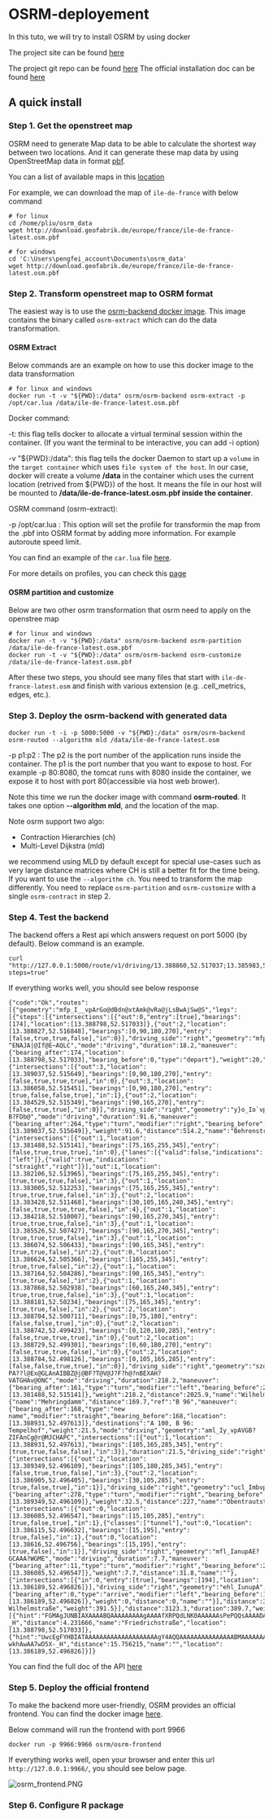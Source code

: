 # OSRM-deployement

In this tuto, we will try to install OSRM by using docker

The project site can be found [here](http://project-osrm.org/)

The project git repo can be found [here](https://github.com/Project-OSRM)
The official installation doc can be found [here](https://github.com/Project-OSRM/osrm-backend)

## A quick install

### Step 1. Get the openstreet map

OSRM need to generate Map data to be able to calculate the shortest way between two locations. And it can generate these map data by using OpenStreetMap data in format [pbf](https://wiki.openstreetmap.org/wiki/PBF_Format).

You can a list of available maps in this [location](http://download.geofabrik.de/)

For example, we can download the map of `ile-de-france` with below command

```shell
# for linux
cd /home/pliu/osrm_data
wget http://download.geofabrik.de/europe/france/ile-de-france-latest.osm.pbf
```

```shell
# for windows
cd 'C:\Users\pengfei_account\Documents\osrm_data'
wget http://download.geofabrik.de/europe/france/ile-de-france-latest.osm.pbf
```

### Step 2. Transform openstreet map to OSRM format

The easiest way is to use the [osrm-backend docker image](https://hub.docker.com/r/osrm/osrm-backend/). This image contains the binary called `osrm-extract` which can do the data transformation.

#### OSRM Extract

Below commands are an example on how to use this docker image to the data transformation

```shell
# for linux and windows
docker run -t -v "${PWD}:/data" osrm/osrm-backend osrm-extract -p /opt/car.lua /data/ile-de-france-latest.osm.pbf
```

Docker command:

-t: this flag tells docker to allocate a virtual terminal session within the container. (If you want the terminal to be interactive, you can add -i option)

-v "${PWD}:/data": this flag tells the docker Daemon to start up a `volume` in the `target container` which uses `file system of the host`. In our case, docker will create a volume **/data** in the container which uses the current location (retrived from ${PWD}) of the host. It means the file in our host will be mounted to **/data/ile-de-france-latest.osm.pbf inside the container**.

OSRM command (osrm-extract):

-p /opt/car.lua : This option will set the profile for transformin the map from the .pbf into OSRM format by adding more information. For example autoroute speed limit.

You can find an example of the `car.lua` file [here](https://github.com/Project-OSRM/osrm-backend/blob/master/profiles/car.lua).

For more details on profiles, you can check this [page](https://github.com/Project-OSRM/osrm-backend/blob/master/docs/profiles.md)

#### OSRM partition and customize

Below are two other osrm transformation that osrm need to apply on the openstree map

```shell
# for linux and windows
docker run -t -v "${PWD}:/data" osrm/osrm-backend osrm-partition /data/ile-de-france-latest.osm.pbf
docker run -t -v "${PWD}:/data" osrm/osrm-backend osrm-customize /data/ile-de-france-latest.osm.pbf
```

After these two steps, you should see many files that start with `ile-de-france-latest.osm` and finish with various extension (e.g. .cell_metrics, edges, etc.).

### Step 3. Deploy the osrm-backend with generated data

```shell
docker run -t -i -p 5000:5000 -v "${PWD}:/data" osrm/osrm-backend osrm-routed --algorithm mld /data/ile-de-france-latest.osm
```

-p p1:p2 : The p2 is the port number of the application runs inside the container. The p1 is the port number that you want to expose to host. For example -p 80:8080, the tomcat runs with 8080 inside the container, we expose it to host with port 80(accessible via host web brower).

Note this time we run the docker image with command **osrm-routed**. It takes one option **--algorithm mld**, and the location of the map.

Note osrm support two algo:

- Contraction Hierarchies (ch)
- Multi-Level Dijkstra (mld)

we recommend using MLD by default except for special use-cases such as very large distance matrices where CH is still a better fit for the time being. If you want to use the `--algorithm ch`. You need to transform the map differently. You need to replace `osrm-partition` and `osrm-customize` with a single `osrm-contract` in step 2.

### Step 4. Test the backend

The backend offers a Rest api which answers request on port 5000 (by default). Below command is an example.

```shell
curl "http://127.0.0.1:5000/route/v1/driving/13.388860,52.517037;13.385983,52.496891?steps=true"
```

If everything works well, you should see below response

```text
{"code":"Ok","routes":[{"geometry":"mfp_I__vpArGo@dBdn@xtAmk@vRa@jLsBwAjSw@S","legs":[{"steps":[{"intersections":[{"out":0,"entry":[true],"bearings":[174],"location":[13.388798,52.517033]},{"out":2,"location":[13.388827,52.516848],"bearings":[0,90,180,270],"entry":[false,true,true,false],"in":0}],"driving_side":"right","geometry":"mfp_I__vpAB?^ENAJA|@If@E~AQLC","mode":"driving","duration":18.2,"maneuver":{"bearing_after":174,"location":[13.388798,52.517033],"bearing_before":0,"type":"depart"},"weight":20,"distance":154.8,"name":"Friedrichstraße"},{"intersections":[{"out":3,"location":[13.389037,52.515649],"bearings":[0,90,180,270],"entry":[false,true,true,true],"in":0},{"out":3,"location":[13.386058,52.515451],"bearings":[0,90,180,270],"entry":[true,false,false,true],"in":1},{"out":2,"location":[13.384529,52.515349],"bearings":[90,165,270],"entry":[false,true,true],"in":0}],"driving_side":"right","geometry":"y}o_Io`vpA@Z@XF|BDfBPhG@H@b@@l@@D@f@LtE@f@@LH|DLhE@b@DlA?B?FDb@","mode":"driving","duration":91.6,"maneuver":{"bearing_after":264,"type":"turn","modifier":"right","bearing_before":172,"location":[13.389037,52.515649]},"weight":91.6,"distance":514.2,"name":"Behrenstraße"},{"intersections":[{"out":1,"location":[13.381488,52.515141],"bearings":[75,165,255,345],"entry":[false,true,true,true],"in":0},{"lanes":[{"valid":false,"indications":["left"]},{"valid":true,"indications":["straight","right"]}],"out":1,"location":[13.382106,52.513965],"bearings":[75,165,255,345],"entry":[true,true,true,false],"in":3},{"out":1,"location":[13.383005,52.512253],"bearings":[75,165,255,345],"entry":[true,true,true,false],"in":3},{"out":2,"location":[13.383428,52.511468],"bearings":[30,105,165,240,345],"entry":[false,true,true,true,false],"in":4},{"out":1,"location":[13.384218,52.510007],"bearings":[90,165,270,345],"entry":[true,true,true,false],"in":3},{"out":1,"location":[13.385526,52.507427],"bearings":[90,165,270,345],"entry":[true,true,true,false],"in":3},{"out":1,"location":[13.386074,52.506433],"bearings":[90,165,345],"entry":[true,true,false],"in":2},{"out":0,"location":[13.386624,52.505366],"bearings":[165,255,345],"entry":[true,true,false],"in":2},{"out":1,"location":[13.387164,52.504286],"bearings":[90,165,345],"entry":[true,true,false],"in":2},{"out":1,"location":[13.387868,52.502938],"bearings":[60,165,240,345],"entry":[true,true,true,false],"in":3},{"out":1,"location":[13.388181,52.50234],"bearings":[75,165,345],"entry":[true,true,false],"in":2},{"out":2,"location":[13.388704,52.500711],"bearings":[0,75,180],"entry":[false,false,true],"in":0},{"out":2,"location":[13.388742,52.499423],"bearings":[0,120,180,285],"entry":[false,true,true,true],"in":0},{"out":2,"location":[13.388729,52.499301],"bearings":[0,60,180,270],"entry":[false,true,true,false],"in":0},{"out":2,"location":[13.388784,52.498126],"bearings":[0,105,165,285],"entry":[false,false,true,true],"in":0}],"driving_side":"right","geometry":"szo_IiqtpATIDC@Ad@SPGn@YfAe@DCBAPIRGFEv@[fBw@dCeATKzAo@\\ODCZOVKDCNGlD_Bh@UFCTKTIJEPIBAp@Y`Bq@FC^M\\Or@[^Oh@UrBy@PItDaBjAi@x@]FCdAa@r@YrB{@FAJEFCRIXMDCd@SJC`Ac@b@QVK^QDCVKVKDCRGf@U\\OFCn@WBAh@UTKFCVG\\G^E^EJ?PA??l@Ex@GLAnAIBBZ@j@BF?T@V@J?F?h@?nBEXAH?VATGHAv@ONC","mode":"driving","duration":218.2,"maneuver":{"bearing_after":161,"type":"turn","modifier":"left","bearing_before":261,"location":[13.381488,52.515141]},"weight":218.2,"distance":2025.9,"name":"Wilhelmstraße"},{"name":"Mehringdamm","distance":169.7,"ref":"B 96","maneuver":{"bearing_after":168,"type":"new name","modifier":"straight","bearing_before":168,"location":[13.388931,52.497613]},"destinations":"A 100, B 96: Tempelhof","weight":21.5,"mode":"driving","geometry":"aml_Iy_vpAVGB?ZIFAnCg@r@MJCHAPC","intersections":[{"out":1,"location":[13.388931,52.497613],"bearings":[105,165,285,345],"entry":[true,true,false,false],"in":3}],"duration":21.5,"driving_side":"right"},{"intersections":[{"out":2,"location":[13.389349,52.496109],"bearings":[105,180,285,345],"entry":[false,true,true,false],"in":3},{"out":2,"location":[13.386905,52.496405],"bearings":[30,105,285],"entry":[true,false,true],"in":1}],"driving_side":"right","geometry":"ucl_ImbvpAEj@AFI`CGv@IfAQhCEf@Cd@IXMbB","mode":"driving","duration":32.5,"maneuver":{"bearing_after":278,"type":"turn","modifier":"right","bearing_before":171,"location":[13.389349,52.496109]},"weight":32.5,"distance":227,"name":"Obentrautstraße"},{"intersections":[{"out":0,"location":[13.386085,52.496547],"bearings":[15,105,285],"entry":[true,false,true],"in":1},{"classes":["tunnel"],"out":0,"location":[13.386115,52.496632],"bearings":[15,195],"entry":[true,false],"in":1},{"out":0,"location":[13.38616,52.496756],"bearings":[15,195],"entry":[true,false],"in":1}],"driving_side":"right","geometry":"mfl_IanupAE?GCAAA?WGME","mode":"driving","duration":7.7,"maneuver":{"bearing_after":11,"type":"turn","modifier":"right","bearing_before":281,"location":[13.386085,52.496547]},"weight":7.7,"distance":31.8,"name":""},{"intersections":[{"in":0,"entry":[true],"bearings":[194],"location":[13.386189,52.496826]}],"driving_side":"right","geometry":"ehl_IunupA","mode":"driving","duration":0,"maneuver":{"bearing_after":0,"type":"arrive","modifier":"left","bearing_before":14,"location":[13.386189,52.496826]},"weight":0,"distance":0,"name":""}],"distance":3123.3,"duration":389.7,"summary":"Behrenstraße, Wilhelmstraße","weight":391.5}],"distance":3123.3,"duration":389.7,"weight_name":"routability","weight":391.5}],"waypoints":[{"hint":"FGMAgJUNBIAXAAAABQAAAAAAAAAgAAAAfXRPQdLNK0AAAAAAsPePQQsAAAADAAAAAAAAABAAAABIAQAA_kvMAKlYIQM8TMwArVghAwAA7wr5X-_H","distance":4.231666,"name":"Friedrichstraße","location":[13.388798,52.517033]},{"hint":"UwcEgFYHBIATAAAAAAAAAAAAAAAAAAAAgY4AQQAAAAAAAAAAAAAAABMAAAAAAAAAAAAAAAAAAABIAQAAzUHMALoJIQP_QMwA-wkhAwAA7wD5X-_H","distance":15.756215,"name":"","location":[13.386189,52.496826]}]}
```

You can find the full doc of the API [here](https://github.com/Project-OSRM/osrm-backend/blob/master/docs/http.md)

### Step 5. Deploy the official frontend

To make the backend more user-friendly, OSRM provides an official frontend. You can find the docker image [here](https://hub.docker.com/r/osrm/osrm-frontend/).

Below command will run the frontend with port 9966

```shell
docker run -p 9966:9966 osrm/osrm-frontend
```

If everything works well, open your browser and enter this url `http://127.0.0.1:9966/`, you should see below page.

![osrm_frontend.PNG](img/osrm_frontend.PNG)


### Step 6. Configure R package
